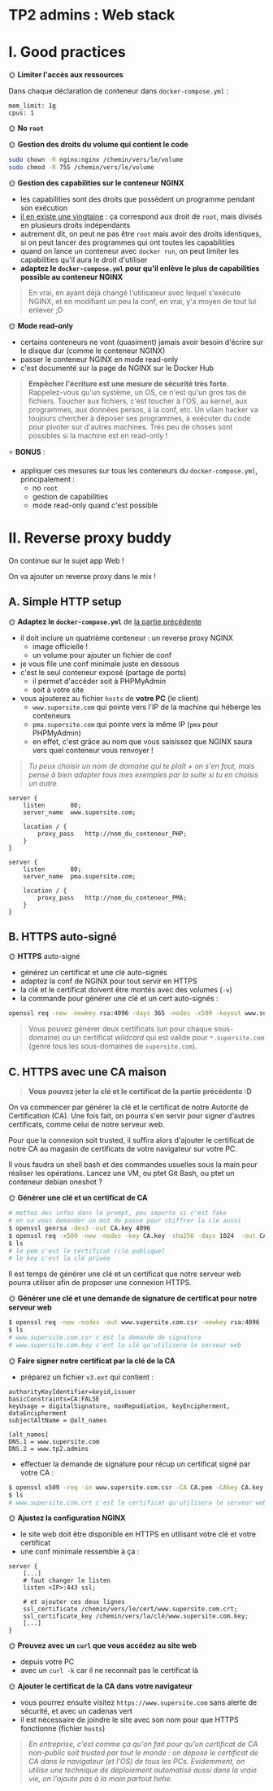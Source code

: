 # TP2 admins : Web stack

# I. Good practices

🌞 **Limiter l'accès aux ressources**

Dans chaque déclaration de conteneur dans ```docker-compose.yml``` :

```docker
mem_limit: 1g
cpus: 1
```

🌞 **No `root`**


🌞 **Gestion des droits du volume qui contient le code**

```bash
sudo chown -R nginx:nginx /chemin/vers/le/volume
sudo chmod -R 755 /chemin/vers/le/volume
```

🌞 **Gestion des capabilities sur le conteneur NGINX**

- les capabilities sont des droits que possèdent un programme pendant son exécution
- [il en existe une vingtaine](https://man7.org/linux/man-pages/man7/capabilities.7.html) : ça correspond aux droit de `root`, mais divisés en plusieurs droits indépendants
- autrement dit, on peut ne pas être `root` mais avoir des droits identiques, si on peut lancer des programmes qui ont toutes les capabilities
- quand on lance un conteneur avec `docker run`, on peut limiter les capabilities qu'il aura le droit d'utiliser
- **adaptez le `docker-compose.yml` pour qu'il enlève le plus de capabilities possible au conteneur NGINX**

> En vrai, en ayant déjà changé l'utilisateur avec lequel s'exécute NGINX, et en modifiant un peu la conf, en vrai, y'a moyen de tout lui enlever ;D

🌞 **Mode read-only**

- certains conteneurs ne vont (quasiment) jamais avoir besoin d'écrire sur le disque dur (comme le conteneur NGINX)
- passer le conteneur NGINX en mode read-only
- c'est documenté sur la page de NGINX sur le Docker Hub

> **Empêcher l'écriture est une mesure de sécurité très forte.** Rappelez-vous qu'un système, un OS, ce n'est qu'un gros tas de fichiers. Toucher aux fichiers, c'est toucher à l'OS, au kernel, aux programmes, aux données persos, à la conf, etc. Un vilain hacker va toujours chercher à déposer ses programmes, à exécuter du code pour pivoter sur d'autres machines. Très peu de choses sont possibles si la machine est en read-only !

⭐ **BONUS** :

- appliquer ces mesures sur tous les conteneurs du `docker-compose.yml`, principalement :
  - no `root`
  - gestion de capabilities
  - mode read-only quand c'est possible

# II. Reverse proxy buddy

On continue sur le sujet app Web !

On va ajouter un reverse proxy dans le mix !

## A. Simple HTTP setup

🌞 **Adaptez le `docker-compose.yml`** de [la partie précédente](./web.md)

- il doit inclure un quatrième conteneur : un reverse proxy NGINX
  - image officielle !
  - un volume pour ajouter un fichier de conf
- je vous file une conf minimale juste en dessous
- c'est le seul conteneur exposé (partage de ports)
  - il permet d'accéder soit à PHPMyAdmin
  - soit à votre site
- vous ajouterez au fichier `hosts` de **votre PC** (le client)
  - `www.supersite.com` qui pointe vers l'IP de la machine qui héberge les conteneurs
  - `pma.supersite.com` qui pointe vers la même IP (`pma` pour PHPMyAdmin)
  - en effet, c'est grâce au nom que vous saisissez que NGINX saura vers quel conteneur vous renvoyer !

> *Tu peux choisir un nom de domaine qui te plaît + on s'en fout, mais pense à bien adapter tous mes exemples par la suite si tu en choisis un autre.*

```nginx
server {
    listen       80;
    server_name  www.supersite.com;

    location / {
        proxy_pass   http://nom_du_conteneur_PHP;
    }
}

server {
    listen       80;
    server_name  pma.supersite.com;

    location / {
        proxy_pass   http://nom_du_conteneur_PMA;
    }
}
```

## B. HTTPS auto-signé

🌞 **HTTPS** auto-signé

- générez un certificat et une clé auto-signés
- adaptez la conf de NGINX pour tout servir en HTTPS
- la clé et le certificat doivent être montés avec des volumes (`-v`)
- la commande pour générer une clé et un cert auto-signés :

```bash
openssl req -new -newkey rsa:4096 -days 365 -nodes -x509 -keyout www.supersite.com.key -out www.supersite.com.crt
```

> Vous pouvez générer deux certificats (un pour chaque sous-domaine) ou un certificat *wildcard* qui est valide pour `*.supersite.com` (genre tous les sous-domaines de `supersite.com`).

## C. HTTPS avec une CA maison

> **Vous pouvez jeter la clé et le certificat de la partie précédente :D**

On va commencer par générer la clé et le certificat de notre Autorité de Certification (CA). Une fois fait, on pourra s'en servir pour signer d'autres certificats, comme celui de notre serveur web.

Pour que la connexion soit trusted, il suffira alors d'ajouter le certificat de notre CA au magasin de certificats de votre navigateur sur votre PC.

Il vous faudra un shell bash et des commandes usuelles sous la main pour réaliser les opérations. Lancez une VM, ou ptet Git Bash, ou ptet un conteneur debian oneshot ?

🌞 **Générer une clé et un certificat de CA**

```bash
# mettez des infos dans le prompt, peu importe si c'est fake
# on va vous demander un mot de passe pour chiffrer la clé aussi
$ openssl genrsa -des3 -out CA.key 4096
$ openssl req -x509 -new -nodes -key CA.key -sha256 -days 1024  -out CA.pem
$ ls
# le pem c'est le certificat (clé publique)
# le key c'est la clé privée
```

Il est temps de générer une clé et un certificat que notre serveur web pourra utiliser afin de proposer une connexion HTTPS.

🌞 **Générer une clé et une demande de signature de certificat pour notre serveur web**

```bash
$ openssl req -new -nodes -out www.supersite.com.csr -newkey rsa:4096 -keyout www.supersite.com.key
$ ls
# www.supersite.com.csr c'est la demande de signature
# www.supersite.com.key c'est la clé qu'utilisera le serveur web
```

🌞 **Faire signer notre certificat par la clé de la CA**

- préparez un fichier `v3.ext` qui contient :

```ext
authorityKeyIdentifier=keyid,issuer
basicConstraints=CA:FALSE
keyUsage = digitalSignature, nonRepudiation, keyEncipherment, dataEncipherment
subjectAltName = @alt_names

[alt_names]
DNS.1 = www.supersite.com
DNS.2 = www.tp2.admins
```

- effectuer la demande de signature pour récup un certificat signé par votre CA :

```bash
$ openssl x509 -req -in www.supersite.com.csr -CA CA.pem -CAkey CA.key -CAcreateserial -out www.supersite.com.crt -days 500 -sha256 -extfile v3.ext
$ ls
# www.supersite.com.crt c'est le certificat qu'utilisera le serveur web
```

🌞 **Ajustez la configuration NGINX**

- le site web doit être disponible en HTTPS en utilisant votre clé et votre certificat
- une conf minimale ressemble à ça :

```nginx
server {
    [...]
    # faut changer le listen
    listen <IP>:443 ssl;

    # et ajouter ces deux lignes
    ssl_certificate /chemin/vers/le/cert/www.supersite.com.crt;
    ssl_certificate_key /chemin/vers/la/clé/www.supersite.com.key;
    [...]
}
```

🌞 **Prouvez avec un `curl` que vous accédez au site web**

- depuis votre PC
- avec un `curl -k` car il ne reconnaît pas le certificat là

🌞 **Ajouter le certificat de la CA dans votre navigateur**

- vous pourrez ensuite visitez `https://www.supersite.com` sans alerte de sécurité, et avec un cadenas vert
- il est nécessaire de joindre le site avec son nom pour que HTTPS fonctionne (fichier `hosts`)

> *En entreprise, c'est comme ça qu'on fait pour qu'un certificat de CA non-public soit trusted par tout le monde : on dépose le certificat de CA dans le navigateur (et l'OS) de tous les PCs. Evidemment, on utilise une technique de déploiement automatisé aussi dans la vraie vie, on l'ajoute pas à la main partout hehe.*
